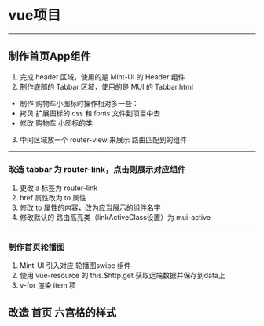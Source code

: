 # vue项目
***

## 制作首页App组件
1. 完成 header 区域，使用的是 Mint-UI 的 Header 组件
2. 制作底部的 Tabbar 区域，使用的是 MUI 的 Tabbar.html
  + 制作 购物车小图标时操作相对多一些：
  + 拷贝 扩展图标的 css 和 fonts 文件到项目中去
  + 修改 购物车 小图标的类
3. 中间区域放一个 router-view 来展示 路由匹配到的组件
***

### 改造 tabbar 为 router-link，点击则展示对应组件
1. 更改 a 标签为 router-link
2. href 属性改为 to 属性
3. 修改 to 属性的内容，改为应当展示的组件名字
4. 修改默认的 路由高亮类（linkActiveClass设置）为 mui-active
***

### 制作首页轮播图
1. Mint-UI 引入对应 轮播图swipe 组件
2. 使用 vue-resource 的 this.$http.get 获取远端数据并保存到data上
3. v-for 渲染 item 项

## 改造 首页 六宫格的样式
